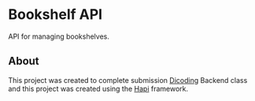 # Bookshelf API

API for managing bookshelves.

## About

This project was created to complete submission [Dicoding](https://www.dicoding.com) Backend class and this project was created using the [Hapi](https://hapi.dev) framework.
